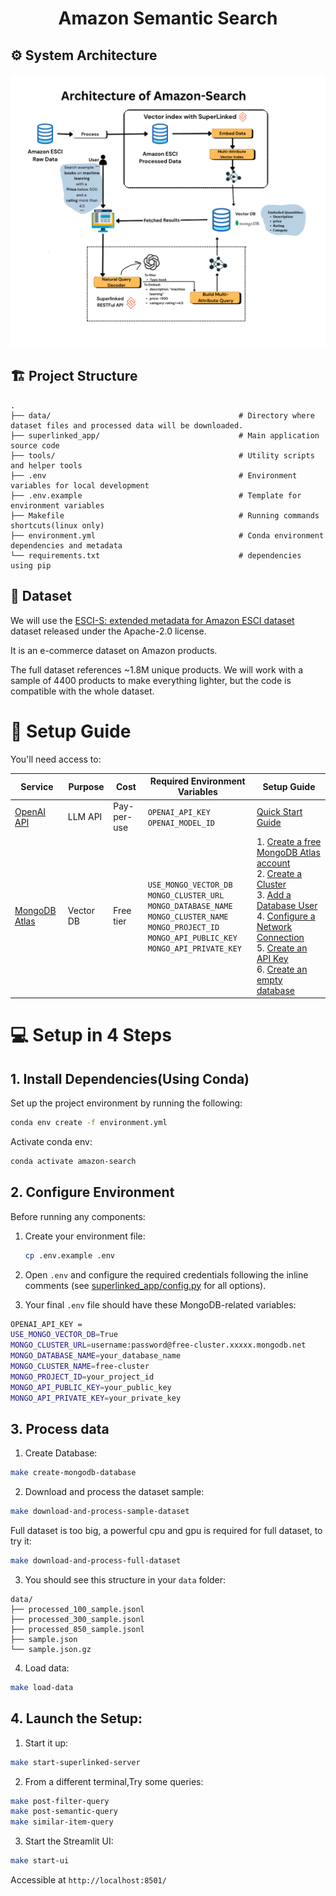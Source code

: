 <div align="center">
  <h1>Amazon Semantic Search</h1>
</div>

## ⚙️ System Architecture

<p align="center">
  <img src="assets/Amazon-Search.png" alt="architecture_1" width="600">
</p>

## 🏗️ Project Structure

```text
.
├── data/                                          # Directory where dataset files and processed data will be downloaded.
├── superlinked_app/                               # Main application source code
├── tools/                                         # Utility scripts and helper tools
├── .env                                           # Environment variables for local development
├── .env.example                                   # Template for environment variables
├── Makefile                                       # Running commands shortcuts(linux only)
├── environment.yml                                # Conda environment dependencies and metadata
└── requirements.txt                               # dependencies using pip
```

## 💾 Dataset

We will use the [ESCI-S: extended metadata for Amazon ESCI dataset](https://github.com/shuttie/esci-s?tab=readme-ov-file) dataset released under the Apache-2.0 license.

It is an e-commerce dataset on Amazon products. 

The full dataset references ~1.8M unique products. We will work with a sample of 4400 products to make everything lighter, but the code is compatible with the whole dataset.


# 🚀 Setup Guide
You'll need access to:

| Service | Purpose | Cost | Required Environment Variables | Setup Guide |
|---------|---------|------|---------------------|-------------|
| [OpenAI API](https://openai.com/index/openai-api/) | LLM API | Pay-per-use | `OPENAI_API_KEY`<br>`OPENAI_MODEL_ID` | [Quick Start Guide](https://platform.openai.com/docs/quickstart) |
| [MongoDB Atlas](https://www.mongodb.com/products/platform/atlas-database) | Vector DB | Free tier | `USE_MONGO_VECTOR_DB`<br>`MONGO_CLUSTER_URL`<br>`MONGO_DATABASE_NAME`<br>`MONGO_CLUSTER_NAME`<br>`MONGO_PROJECT_ID`<br>`MONGO_API_PUBLIC_KEY`<br>`MONGO_API_PRIVATE_KEY` | 1. [Create a free MongoDB Atlas account](https://www.mongodb.com/cloud/atlas/register/?utm_campaign=paul_iusztin&utm_medium=referral) <br> 2. [Create a Cluster](https://www.mongodb.com/docs/guides/atlas/cluster/?utm_campaign=paul_iusztin&utm_medium=referral) </br> 3. [Add a Database User](https://www.mongodb.com/docs/guides/atlas/db-user/?utm_campaign=paul_iusztin&utm_medium=referral) </br> 4. [Configure a Network Connection](https://www.mongodb.com/docs/guides/atlas/network-connections/?utm_campaign=paul_iusztin&utm_medium=referral) </br> 5. [Create an API Key](https://docs.superlinked.com/run-in-production/index-1/mongodb#creating-the-api-key) </br> 6. [Create an empty database](https://docs.superlinked.com/run-in-production/index-1/mongodb#creating-the-database) |

# 💻 Setup in 4 Steps

## 1. Install Dependencies(Using Conda)
Set up the project environment by running the following:
```bash
conda env create -f environment.yml
```
Activate conda env:
```bash
conda activate amazon-search
```

## 2. Configure Environment

Before running any components:
1. Create your environment file:
   ```bash
   cp .env.example .env
   ```
2. Open `.env` and configure the required credentials following the inline comments (see [superlinked_app/config.py](superlinked_app/config.py) for all options).

3. Your final `.env` file should have these MongoDB-related variables:
   
```bash
OPENAI_API_KEY = 
USE_MONGO_VECTOR_DB=True
MONGO_CLUSTER_URL=username:password@free-cluster.xxxxx.mongodb.net
MONGO_DATABASE_NAME=your_database_name
MONGO_CLUSTER_NAME=free-cluster
MONGO_PROJECT_ID=your_project_id
MONGO_API_PUBLIC_KEY=your_public_key
MONGO_API_PRIVATE_KEY=your_private_key
```

## 3. Process data

1. Create Database:
  ```bash
  make create-mongodb-database
  ```
2. Download and process the dataset sample:
```bash
make download-and-process-sample-dataset
```
Full dataset is too big, a powerful cpu and gpu is required for full dataset, to try it:
```bash
make download-and-process-full-dataset
```

3. You should see this structure in your `data` folder:
```text
data/
├── processed_100_sample.jsonl
├── processed_300_sample.jsonl
├── processed_850_sample.jsonl
├── sample.json
└── sample.json.gz
```

4. Load data:
```bash
make load-data
```

## 4. Launch the Setup:
1. Start it up:
```bash
make start-superlinked-server
```

2. From a different terminal,Try some queries:
```bash
make post-filter-query     
make post-semantic-query   
make similar-item-query
```

3. Start the Streamlit UI:
```bash
make start-ui
```
Accessible at `http://localhost:8501/`